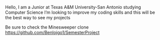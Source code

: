 Hello, I am a Junior at Texas A&M University-San Antonio studying Computer Science
I’m looking to improve my coding skills and this will be the best way to see my projects

Be sure to check the Minesweeper clone https://github.com/Benlojgo1/SemesterProject
